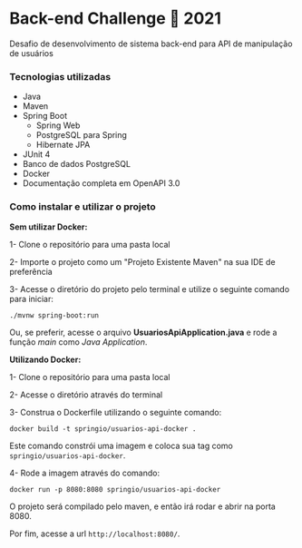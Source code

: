 # Back-end Challenge 🏅 2021
Desafio de desenvolvimento de sistema back-end para API de manipulação de usuários
### Tecnologias utilizadas

- Java
- Maven
- Spring Boot
	- Spring Web
	- PostgreSQL para Spring
	- Hibernate JPA
- JUnit 4
- Banco de dados PostgreSQL
- Docker
- Documentação completa em OpenAPI 3.0

### Como instalar e utilizar o projeto
**Sem utilizar Docker:**

1- Clone o repositório para uma pasta local

2- Importe o projeto como um "Projeto Existente Maven" na sua IDE de preferência

3- Acesse o diretório do projeto pelo terminal e utilize o seguinte comando para iniciar:

`./mvnw spring-boot:run`

Ou, se preferir, acesse o arquivo **UsuariosApiApplication.java** e rode a função *main* como *Java Application*.

**Utilizando Docker:**

1- Clone o repositório para uma pasta local

2- Acesse o diretório através do terminal

3- Construa o Dockerfile utilizando o seguinte comando:

`docker build -t springio/usuarios-api-docker .`

Este comando constrói uma imagem e coloca sua tag como `springio/usuarios-api-docker`.

4- Rode a imagem através do comando:

`docker run -p 8080:8080 springio/usuarios-api-docker`

O projeto será compilado pelo maven, e então irá rodar e abrir na porta 8080.

Por fim, acesse a url `http://localhost:8080/`.
